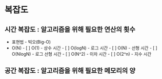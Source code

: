 # 복잡도



## 시간 복잡도 : 알고리즘을 위해 필요한 연산의 횟수
* 표현법 - 빅오(Big-O)
* O(N)
		- [ ]  O(1) - 상수 시간
		- [ ]  O(logN) - 로그 시간
		- [ ]  O(N) - 선형 시간
		- [ ]  O(NlogN) - 로그 선형 시간
		- [ ]  O(N^2) - 이차 시간
		- [ ]  O(2^n) - 지수 시간

## 공간 복잡도 : 알고리즘을 위해 필요한 메모리의 양